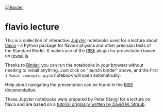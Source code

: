 [![Binder](https://mybinder.org/badge_logo.svg)](https://mybinder.org/v2/gh/peterstangl/flavio-lecture/GDR-InF-2022?filepath=1%20Basic%20concepts.ipynb)

# flavio lecture

This is a collection of interactive [Jupyter](http://jupyter.org/) notebooks used for a lecture about [flavio](https://flav-io.github.io/) - a Python package for flavour physics and other precision tests of the Standard Model. It makes use of the [RISE](https://github.com/damianavila/RISE) plugin for presentation based on [reveal.js](https://revealjs.com/).

Thanks to [Binder](https://mybinder.org/), you can run the notebooks in your browser without needing to install anything. Just click on "launch binder" above, and the first `1 Basic concepts.ipynb` notebook will open automatically.

Help about navigating the presentation can be found in the [RISE documentation](https://damianavila.github.io/RISE/).

These Jupyter notebooks were prepared by Peter Stangl for a lecture on flavio and are based on a [tutorial originally written by David M. Straub](https://github.com/DavidMStraub/flavio-tutorial).
